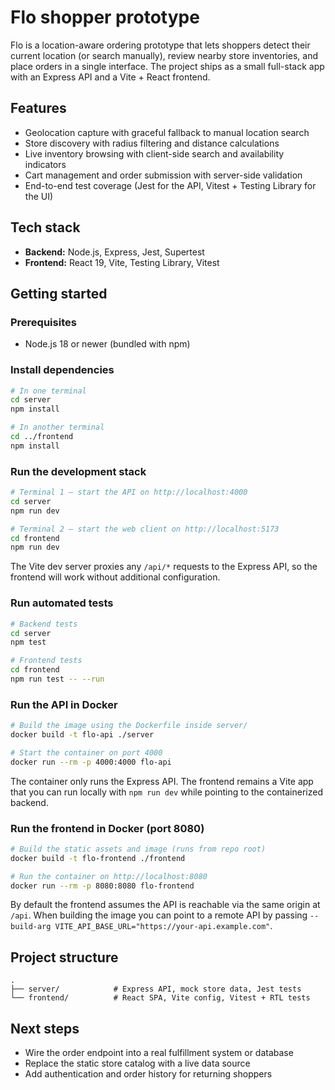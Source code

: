 # Flo shopper prototype

Flo is a location-aware ordering prototype that lets shoppers detect their current
location (or search manually), review nearby store inventories, and place orders
in a single interface. The project ships as a small full-stack app with an
Express API and a Vite + React frontend.

## Features

- Geolocation capture with graceful fallback to manual location search
- Store discovery with radius filtering and distance calculations
- Live inventory browsing with client-side search and availability indicators
- Cart management and order submission with server-side validation
- End-to-end test coverage (Jest for the API, Vitest + Testing Library for the UI)

## Tech stack

- **Backend:** Node.js, Express, Jest, Supertest
- **Frontend:** React 19, Vite, Testing Library, Vitest

## Getting started

### Prerequisites

- Node.js 18 or newer (bundled with npm)

### Install dependencies

```bash
# In one terminal
cd server
npm install

# In another terminal
cd ../frontend
npm install
```

### Run the development stack

```bash
# Terminal 1 – start the API on http://localhost:4000
cd server
npm run dev

# Terminal 2 – start the web client on http://localhost:5173
cd frontend
npm run dev
```

The Vite dev server proxies any `/api/*` requests to the Express API, so the
frontend will work without additional configuration.

### Run automated tests

```bash
# Backend tests
cd server
npm test

# Frontend tests
cd frontend
npm run test -- --run
```

### Run the API in Docker

```bash
# Build the image using the Dockerfile inside server/
docker build -t flo-api ./server

# Start the container on port 4000
docker run --rm -p 4000:4000 flo-api
```

The container only runs the Express API. The frontend remains a Vite app that you can run locally with `npm run dev` while pointing to the containerized backend.

### Run the frontend in Docker (port 8080)

```bash
# Build the static assets and image (runs from repo root)
docker build -t flo-frontend ./frontend

# Run the container on http://localhost:8080
docker run --rm -p 8080:8080 flo-frontend
```

By default the frontend assumes the API is reachable via the same origin at `/api`. When building the image you can point to a remote API by passing `--build-arg VITE_API_BASE_URL="https://your-api.example.com"`.

## Project structure

```
.
├── server/            # Express API, mock store data, Jest tests
└── frontend/          # React SPA, Vite config, Vitest + RTL tests
```

## Next steps

- Wire the order endpoint into a real fulfillment system or database
- Replace the static store catalog with a live data source
- Add authentication and order history for returning shoppers